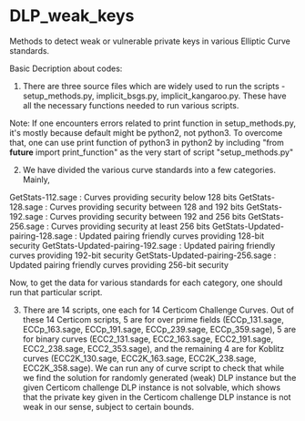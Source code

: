 # DLP_weak_keys
Methods to detect weak or vulnerable private keys in various Elliptic Curve standards.

Basic Decription about codes:


1) There are three source files which are widely used to run the scripts - setup_methods.py, implicit_bsgs.py, implicit_kangaroo.py. These have all the necessary functions needed to run various scripts.

Note: If one encounters errors related to print function in setup_methods.py, it's mostly because default might be python2, not python3. To overcome that, one can use print function of python3 in python2 by including "from __future__ import print_function" as the very start of script "setup_methods.py"


2) We have divided the various curve standards into a few categories. Mainly,


GetStats-112.sage : Curves providing security below 128 bits 
GetStats-128.sage : Curves providing security between 128 and 192 bits
GetStats-192.sage : Curves providing security between 192 and 256 bits
GetStats-256.sage : Curves providing security at least 256 bits
GetStats-Updated-pairing-128.sage : Updated pairing friendly curves providing 128-bit security
GetStats-Updated-pairing-192.sage : Updated pairing friendly curves providing 192-bit security
GetStats-Updated-pairing-256.sage : Updated pairing friendly curves providing 256-bit security

Now, to get the data for various standards for each category, one should run that particular script. 


3) There are 14 scripts, one each for 14 Certicom Challenge Curves. Out of these 14 Certicom scripts, 5 are for over prime fields (ECCp_131.sage, ECCp_163.sage, ECCp_191.sage, ECCp_239.sage, ECCp_359.sage), 5 are for binary curves (ECC2_131.sage, ECC2_163.sage, ECC2_191.sage, ECC2_238.sage, ECC2_353.sage), and the remaining 4 are for Koblitz curves  (ECC2K_130.sage, ECC2K_163.sage, ECC2K_238.sage, ECC2K_358.sage). We can run any of curve script to check that while we find the solution for randomly generated (weak) DLP instance but the given Certicom challenge DLP instance is not solvable, which shows that the private key given in the Certicom challenge DLP instance is not weak in our sense, subject to certain bounds.
